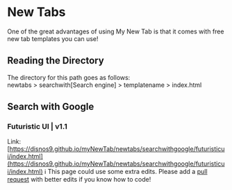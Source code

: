 # New Tabs
One of the great advantages of using My New Tab is that it comes with free new tab templates you can use!

## Reading the Directory
The directory for this path goes as follows:<br>
newtabs > searchwith[Search engine] > templatename > index.html

## Search with Google
### Futuristic UI | v1.1
Link: [https://disnos9.github.io/myNewTab/newtabs/searchwithgoogle/futuristicui/index.html](https://disnos9.github.io/myNewTab/newtabs/searchwithgoogle/futuristicui/index.html)
ℹ️ This page could use some extra edits. Please add a [pull request](https://github.com/disnos9/myNewTab/pulls) with better edits if you know how to code!
